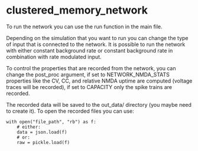 # clustered_memory_network

To run the network you can use the run function in the main file. 

Depending on the simulation that you want to run you can change the type of input that is connected to the network. It is possible to run the network with either constant background rate or constant background rate in combination with rate modulated input.

To control the properties that are recorded from the network, you can change the post_proc argument, if set to NETWORK_NMDA_STATS properties like the CV, CC, and relative NMDA uptime are computed (voltage traces will be recorded), if set to CAPACITY only the spike trains are recorded. 

The recorded data will be saved to the out_data/ directory (you maybe need to create it). To open the recorded files you can use:

```
with open("file_path", "rb") as f:
    # either:
    data = json.load(f)
    # or:
    raw = pickle.load(f)
```

